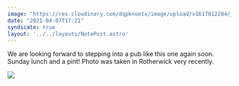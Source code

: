```yaml
---
image: "https://res.cloudinary.com/dqpknoetx/image/upload/v1617812284/_DSC8952_s7xi7p.jpg"
date: "2021-04-07T17:21"
syndicate: true
layout: '../../layouts/NotePost.astro'
---
```

We are looking forward to stepping into a pub like this one again soon. Sunday lunch and a pint! Photo was taken in Rotherwick very recently. 

![](https://res.cloudinary.com/dqpknoetx/image/upload/v1617812284/_DSC8952_s7xi7p.jpg)